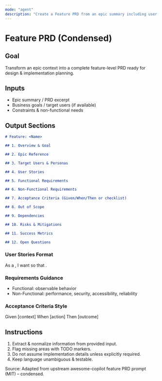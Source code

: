 ```yaml
---
mode: "agent"
description: "Create a Feature PRD from an epic summary including user stories, requirements, and acceptance criteria."
---
```


# Feature PRD (Condensed)

## Goal

Transform an epic context into a complete feature-level PRD ready for design & implementation planning.

## Inputs

- Epic summary / PRD excerpt
- Business goals / target users (if available)
- Constraints & non-functional needs

## Output Sections

```markdown
# Feature: <Name>

## 1. Overview & Goal

## 2. Epic Reference

## 3. Target Users & Personas

## 4. User Stories

## 5. Functional Requirements

## 6. Non-Functional Requirements

## 7. Acceptance Criteria (Given/When/Then or checklist)

## 8. Out of Scope

## 9. Dependencies

## 10. Risks & Mitigations

## 11. Success Metrics

## 12. Open Questions
```

### User Stories Format

As a <persona>, I want <capability> so that <value>.

### Requirements Guidance

- Functional: observable behavior
- Non-Functional: performance, security, accessibility, reliability

### Acceptance Criteria Style

Given [context] When [action] Then [outcome]

## Instructions

1. Extract & normalize information from provided input.
2. Flag missing areas with TODO markers.
3. Do not assume implementation details unless explicitly required.
4. Keep language unambiguous & testable.

Source: Adapted from upstream awesome-copilot feature PRD prompt (MIT) – condensed.
